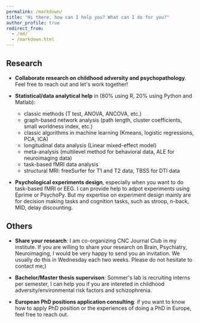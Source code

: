 ```yaml
---
permalink: /markdown/
title: "Hi there, how can I help you? What can I do for you?"
author_profile: true
redirect_from: 
  - /md/
  - /markdown.html
---
```


## Research
* **Collaborate research on childhood adversity and psychopathology**. Feel free to reach out and let's work together!
 
* **Statistical/data analytical help** in (80% using R, 20% using Python and Matlab):
  * classic methods (T test, ANOVA, ANCOVA, etc.)
  * graph-based network analysis (path length, cluster coefficients, small worldness index, etc.)
  * classic algorithms in machine learning (Kmeans, logistic regressions, PCA, ICA) 
  * longitudinal data analysis (Linear mixed-effect model)
  * meta-analysis (multilevel method for behavioral data, ALE for neuroimaging data)
  * task-based fMRI data analysis
  * structural MRI: freeSurfer for T1 and T2 data, TBSS for DTI data
  
* **Psychological experiments design**, especially when you want to do task-based fMRI or EEG. I can provide help to adpot experiments using Eprime or PsychoPy. But my expertise on experiment design mainly are for decision making tasks and cognition tasks, such as stroop, n-back, MID, delay discounting.

## Others
* **Share your research**: I am co-organizing CNC Journal Club in my institute. If you are willing to share your research on Brain, Psychiatry, Neuroimaging, I would be very happy to send you an invitation. We usually do this in Wednesday each two weeks. Please do not hesitate to contact me;)

* **Bachelor/Master thesis supervison**: Sommer's lab is recruiting interns per semester, I can help you if you are intereted in childhood adversity/environmental risk factors and schizophrenia.
  
* **European PhD positions application consulting**: if you want to know how to apply PhD position or the experiences of doing a PhD in Europe, feel free to reach out.
